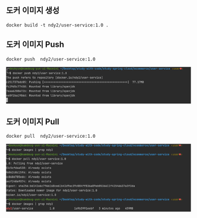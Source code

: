 
## 도커 이미지 생성
```
docker build -t ndy2/user-service:1.0 .
```

## 도커 이미지 Push
```
docker push  ndy2/user-service:1.0
```
![images/img_2.png](images/img_2.png)


## 도커 이미지 Pull
```
docker pull  ndy2/user-service:1.0
```

![images/img_3.png](images/img_3.png)